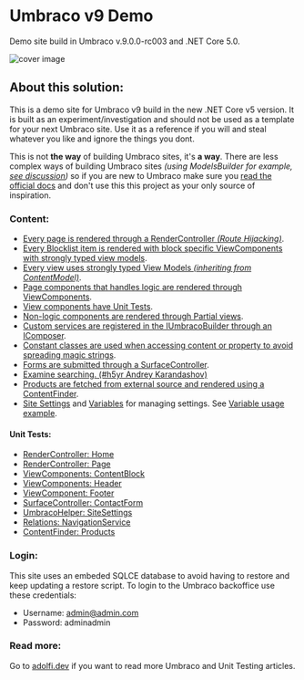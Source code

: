 # Umbraco v9 Demo
Demo site build in Umbraco v.9.0.0-rc003 and .NET Core 5.0.

![cover image](cover.png)

## About this solution:
This is a demo site for Umbraco v9 build in the new .NET Core v5 version. 
It is built as an experiment/investigation and should not be used as a template for your next Umbraco site.
Use it as a reference if you will and steal whatever you like and ignore the things you dont.

This is not **the way** of building Umbraco sites, it's **a way**. There are less complex ways of building Umbraco sites *(using ModelsBuilder for example, [see discussion](https://github.com/Adolfi/UmbracoNineDemoSite/issues/10))* so if you are new to Umbraco make sure you [read the official docs](https://our.umbraco.com/documentation/) and don't use this this project as your only source of inspiration.

### Content:
- [Every page is rendered through a RenderController *(Route Hijacking)*](UmbracoNineDemoSite.Core/Features/Home/HomeController.cs).
- [Every Blocklist item is rendered with block specific ViewComponents with strongly typed view models](UmbracoNineDemoSite.Web/Views/Partials/_BlockList.cshtml).
- [Every view uses strongly typed View Models *(inheriting from ContentModel)*](UmbracoNineDemoSite.Web/Views/Home.cshtml).
- [Page components that handles logic are rendered through ViewComponents](UmbracoNineDemoSite.Core/Features/Shared/Components/Header/HeaderViewComponent.cs).
- [View components have Unit Tests](UmbracoNineDemoSite.Tests/Unit/Features/Shared/Components/Footer/FooterViewComponentTests.cs).
- [Non-logic components are rendered through Partial views](UmbracoNineDemoSite.Web/Views/Partials/_SectionHeader.cshtml).
- [Custom services are registered in the IUmbracoBuilder through an IComposer](UmbracoNineDemoSite.Core/Features/Shared/Settings/SiteSettingsComposer.cs).
- [Constant classes are used when accessing content or property to avoid spreading magic strings](UmbracoNineDemoSite.Core/Features/Shared/Constants/PropertyAlias.cs).
- [Forms are submitted through a SurfaceController](UmbracoNineDemoSite.Core/Features/Shared/Components/ContactForm).
- [Examine searching. (#h5yr Andrey Karandashov)](UmbracoNineDemoSite.Core/Features/Search)
- [Products are fetched from external source and rendered using a ContentFinder](UmbracoNineDemoSite.Core/Features/Products/ProductsContentFinder.cs).
- [Site Settings](/UmbracoNineDemoSite.Core/Features/Shared/Settings) and [Variables](UmbracoNineDemoSite.Core/Features/Shared/Variables) for managing settings. See [Variable usage example](/UmbracoNineDemoSite.Web/Views/ProductPage.cshtml#L22).

#### Unit Tests:
- [RenderController: Home](UmbracoNineDemoSite.Tests/Unit/Features/Home/HomeControllerTests.cs)
- [RenderController: Page](UmbracoNineDemoSite.Tests/Unit/Features/Page/PageControllerTests.cs)
- [ViewComponents: ContentBlock](UmbracoNineDemoSite.Tests/Unit/Features/Shared/Components/ContentBlock/ContentBlockViewComponentTests.cs)
- [ViewComponents: Header](UmbracoNineDemoSite.Tests/Unit/Features/Shared/Components/Header/HeaderViewComponentTests.cs)
- [ViewComponent: Footer](UmbracoNineDemoSite.Tests/Unit/Features/Shared/Components/Footer/FooterViewComponentTests.cs)
- [SurfaceController: ContactForm](UmbracoNineDemoSite.Tests/Unit/Features/Shared/Components/ContactForm/ContactFormControllerTests.cs)
- [UmbracoHelper: SiteSettings](UmbracoNineDemoSite.Tests/Unit/Features/Shared/Settings/SiteSettingsTests.cs)
- [Relations: NavigationService](UmbracoNineDemoSite.Tests/Unit/Features/Shared/Components/Navigation/NavigationServiceTests.cs)
- [ContentFinder: Products](UmbracoNineDemoSite.Tests/Unit/Features/Products/ProductsContentFinderTests.cs)

### Login:
This site uses an embeded SQLCE database to avoid having to restore and keep updating a restore script.
To login to the Umbraco backoffice use these credentials:
- Username: admin@admin.com
- Password: adminadmin

### Read more:
Go to [adolfi.dev](https://adolfi.dev) if you want to read more Umbraco and Unit Testing articles.
